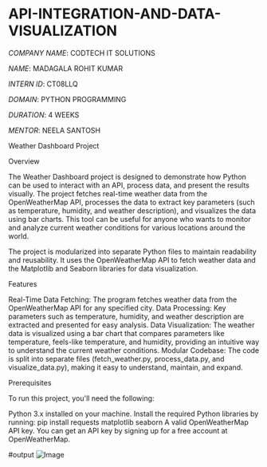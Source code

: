 # API-INTEGRATION-AND-DATA-VISUALIZATION


*COMPANY NAME*: CODTECH IT SOLUTIONS

*NAME*: MADAGALA ROHIT KUMAR


*INTERN ID*: CT08LLQ

*DOMAIN*: PYTHON PROGRAMMING

*DURATION*: 4 WEEKS


*MENTOR*: NEELA SANTOSH

Weather Dashboard Project

Overview

The Weather Dashboard project is designed to demonstrate how Python can be used to interact with an API, process data, and present the results visually. The project fetches real-time weather data from the OpenWeatherMap API, processes the data to extract key parameters (such as temperature, humidity, and weather description), and visualizes the data using bar charts. This tool can be useful for anyone who wants to monitor and analyze current weather conditions for various locations around the world.

The project is modularized into separate Python files to maintain readability and reusability. It uses the OpenWeatherMap API to fetch weather data and the Matplotlib and Seaborn libraries for data visualization.

Features

Real-Time Data Fetching: The program fetches weather data from the OpenWeatherMap API for any specified city.
Data Processing: Key parameters such as temperature, humidity, and weather description are extracted and presented for easy analysis.
Data Visualization: The weather data is visualized using a bar chart that compares parameters like temperature, feels-like temperature, and humidity, providing an intuitive way to understand the current weather conditions.
Modular Codebase: The code is split into separate files (fetch_weather.py, process_data.py, and visualize_data.py), making it easy to understand, maintain, and expand.

Prerequisites

To run this project, you'll need the following:

Python 3.x installed on your machine.
Install the required Python libraries by running:
pip install requests matplotlib seaborn
A valid OpenWeatherMap API key. You can get an API key by signing up for a free account at OpenWeatherMap.


#output ![Image](https://github.com/user-attachments/assets/4f1f2725-1d02-4a28-b312-972bb0671422)
